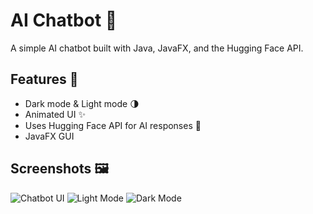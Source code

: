 
# AI Chatbot 💬

A simple AI chatbot built with Java, JavaFX, and the Hugging Face API.

## Features 🚀
- Dark mode & Light mode 🌗
- Animated UI ✨
- Uses Hugging Face API for AI responses 🤖
- JavaFX GUI

## Screenshots 🖼️
![Chatbot UI](screenshots/screenshot3.png)
![Light Mode](screenshots/screenshot2.png)
![Dark Mode](screenshots/screenshot1.png)

